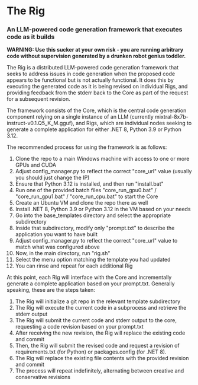 # The Rig

### An LLM-powered code generation framework that executes code as it builds

**WARNING: Use this sucker at your own risk - you are running arbitrary code without supervision generated by a drunken robot genius toddler.**

The Rig is a distributed LLM-powered code generation framework that seeks to address issues in code generation when the proposed code appears to be functional but is not actually functional. It does this by executing the generated code as it is being revised on individual Rigs, and providing feedback from the stderr back to the Core as part of the request for a subsequent revision.

The framework consists of the Core, which is the central code generation component relying on a single instance of an LLM (currently mixtral-8x7b-instruct-v0.1.Q5_K_M.gguf), and Rigs, which are individual nodes seeking to generate a complete application for either .NET 8, Python 3.9 or Python 3.12.

The recommended process for using the framework is as follows:

1. Clone the repo to a main Windows machine with access to one or more GPUs and CUDA
2. Adjust config_manager.py to reflect the correct "core_url" value (usually you should just change the IP)
3. Ensure that Python 3.12 is installed, and then run "install.bat"
4. Run one of the provided batch files "core_run_gpu0.bat" / "core_run_gpu1.bat" / "core_run_cpu.bat" to start the Core
5. Create an Ubuntu VM and clone the repo there as well
6. Install .NET 8, Python 3.9 or Python 3.12 in the VM based on your needs
7. Go into the base_templates directory and select the appropriate subdirectory
8. Inside that subdirectory, modify only "prompt.txt" to describe the application you want to have built
9. Adjust config_manager.py to reflect the correct "core_url" value to match what was configured above
10. Now, in the main directory, run "rig.sh"
11. Select the menu option matching the template you had updated
12. You can rinse and repeat for each additional Rig

At this point, each Rig will interface with the Core and incrementally generate a complete application based on your prompt.txt. Generally speaking, these are the steps taken:

1. The Rig will initialize a git repo in the relevant template subdirectory
2. The Rig will execute the current code in a subprocess and retrieve the stderr output
3. The Rig will submit the current code and stderr output to the core, requesting a code revision based on your prompt.txt
4. After receiving the new revision, the Rig will replace the existing code and commit
5. Then, the Rig will submit the revised code and request a revision of requirements.txt (for Python) or packages.config (for .NET 8).
6. The Rig will replace the existing file contents with the provided revision and commit
7. The process will repeat indefinitely, alternating between creative and conservative revisions